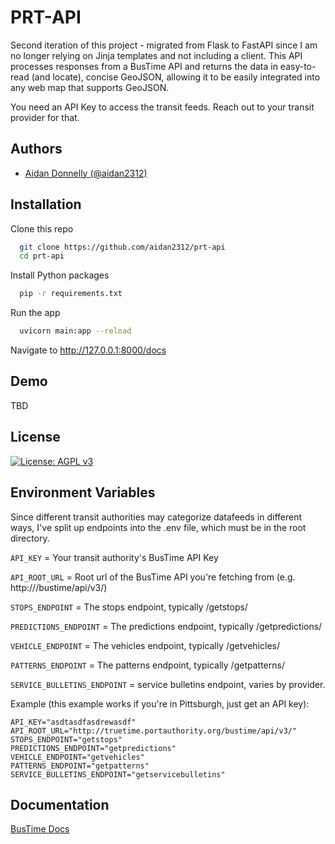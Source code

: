 
# PRT-API

 Second iteration of this project - migrated from Flask to FastAPI since I am no longer relying on Jinja templates and not including a client.  This API processes responses from a BusTime API and returns the data in easy-to-read (and locate), concise GeoJSON, allowing it to be easily integrated into any web map that supports GeoJSON.  
 

 You need an API Key to access the transit feeds.  Reach out to your transit provider for that.



## Authors

- [Aidan Donnelly (@aidan2312)](https://www.github.com/aidan2312)
## Installation

Clone this repo

```bash
  git clone https://github.com/aidan2312/prt-api
  cd prt-api
```
Install Python packages
```bash
  pip -r requirements.txt
```
Run the app
```bash
  uvicorn main:app --reload
```
Navigate to http://127.0.0.1:8000/docs 
## Demo

TBD


## License


[![License: AGPL v3](https://img.shields.io/badge/License-AGPL_v3-blue.svg)](https://www.gnu.org/licenses/agpl-3.0)



## Environment Variables
Since different transit authorities may categorize datafeeds in different ways, I've split up endpoints into the .env file, which must be in the root directory.

`API_KEY` = Your transit authority's BusTime API Key

`API_ROOT_URL` = Root url of the BusTime API you're fetching from (e.g. http://<Host>/bustime/api/v3/)

`STOPS_ENDPOINT` = The stops endpoint, typically /getstops/

`PREDICTIONS_ENDPOINT` = The predictions endpoint, typically /getpredictions/

`VEHICLE_ENDPOINT` = The vehicles endpoint, typically /getvehicles/

`PATTERNS_ENDPOINT` = The patterns endpoint, typically /getpatterns/

`SERVICE_BULLETINS_ENDPOINT` = service bulletins endpoint, varies by provider.

Example (this example works if you're in Pittsburgh, just get an API key): 


```
API_KEY="asdtasdfasdrewasdf"
API_ROOT_URL="http://truetime.portauthority.org/bustime/api/v3/"
STOPS_ENDPOINT="getstops"
PREDICTIONS_ENDPOINT="getpredictions"
VEHICLE_ENDPOINT="getvehicles"
PATTERNS_ENDPOINT="getpatterns"
SERVICE_BULLETINS_ENDPOINT="getservicebulletins"

```




## Documentation

[BusTime Docs](https://realtime.ridemcts.com/bustime/apidoc/docs/DeveloperAPIGuide3_0.pdf)

